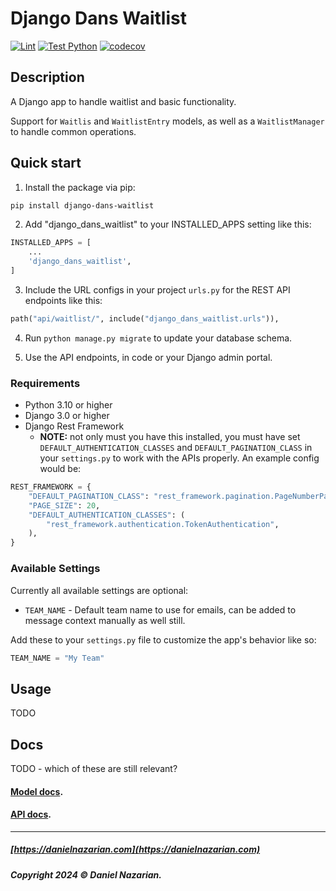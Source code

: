 # Django Dans Waitlist

[![Lint](https://github.com/dan1229/django_dans_waitlist/actions/workflows/lint.yml/badge.svg)](https://github.com/dan1229/django_dans_waitlist/actions/workflows/lint.yml)
[![Test Python](https://github.com/dan1229/django_dans_waitlist/actions/workflows/test-python.yml/badge.svg)](https://github.com/dan1229/django_dans_waitlist/actions/workflows/test-python.yml)
[![codecov](https://codecov.io/gh/dan1229/django_dans_waitlist/branch/main/graph/badge.svg?token=TL09HDQWBJ)](https://codecov.io/gh/dan1229/django_dans_waitlist)

## Description

A Django app to handle waitlist and basic functionality.

Support for `Waitlis` and `WaitlistEntry` models, as well as a `WaitlistManager` to handle common operations.

## Quick start

1. Install the package via pip:

```bash
pip install django-dans-waitlist
```

2. Add "django_dans_waitlist" to your INSTALLED_APPS setting like this:

```python
INSTALLED_APPS = [
	...
	'django_dans_waitlist',
]
```

3. Include the URL configs in your project `urls.py` for the REST API endpoints like this:

```python
path("api/waitlist/", include("django_dans_waitlist.urls")),
```

4. Run `python manage.py migrate` to update your database schema.

5. Use the API endpoints, in code or your Django admin portal.

### Requirements

- Python 3.10 or higher
- Django 3.0 or higher
- Django Rest Framework
  - **NOTE:** not only must you have this installed, you must have set `DEFAULT_AUTHENTICATION_CLASSES` and `DEFAULT_PAGINATION_CLASS` in your `settings.py` to work with the APIs properly. An example config would be:

```python
REST_FRAMEWORK = {
    "DEFAULT_PAGINATION_CLASS": "rest_framework.pagination.PageNumberPagination",
    "PAGE_SIZE": 20,
    "DEFAULT_AUTHENTICATION_CLASSES": (
        "rest_framework.authentication.TokenAuthentication",
    ),
}
```


### Available Settings

Currently all available settings are optional:

- `TEAM_NAME` - Default team name to use for emails, can be added to message context manually as well still.


Add these to your `settings.py` file to customize the app's behavior like so:

```python
TEAM_NAME = "My Team"
```


## Usage

TODO

## Docs

TODO - which of these are still relevant?
#### [Model docs](https://github.com/dan1229/django_dans_waitlist/tree/main/docs/models.md).

#### [API docs](https://github.com/dan1229/django_dans_waitlist/tree/main/docs/apis.md).


-------------------------------------------------------

##### [https://danielnazarian.com](https://danielnazarian.com)

##### Copyright 2024 © Daniel Nazarian.

